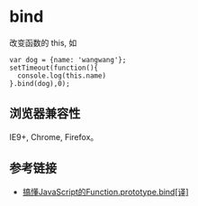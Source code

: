 # bind
改变函数的 this, 如
```
var dog = {name: 'wangwang'};
setTimeout(function(){
  console.log(this.name)
}.bind(dog),0);
```

## 浏览器兼容性
IE9+, Chrome, Firefox。

## 参考链接
* [搞懂JavaScript的Function.prototype.bind[译]](https://segmentfault.com/a/1190000004640916)
